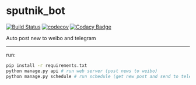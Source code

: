 # sputnik_bot
[![Build Status](https://cloud.drone.io/api/badges/skar404/sputnik_bot/status.svg)](https://cloud.drone.io/skar404/sputnik_bot)
[![codecov](https://codecov.io/gh/skar404/sputnik_bot/branch/master/graph/badge.svg)](https://codecov.io/gh/skar404/sputnik_bot)
[![Codacy Badge](https://api.codacy.com/project/badge/Grade/c2b02c7268974f668f7c96191e6ef606)](https://www.codacy.com/app/skar404/sputnik_bot?utm_source=github.com&amp;utm_medium=referral&amp;utm_content=skar404/sputnik_bot&amp;utm_campaign=Badge_Grade)

Auto post new to weibo and telegram 

---
run: 
```bash
pip install -r requirements.txt
python manage.py api # run web server (post news to weibo)
python manage.py schedule # run schedule (get new post and send to telegram)
```
